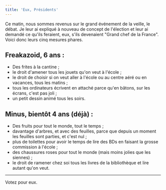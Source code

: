 ```yaml
---
title: 'Eux, Présidents'
---
```


Ce matin, nous sommes revenus sur le grand événement de la veille, le débat. Je
leur ai expliqué à nouveau de concept de l'élection et leur ai demandé ce qu'ils
feraient, eux, s'ils devenaient "Grand chef de la France". Voici donc leurs cinq
mesures phares.

## Freakazoid, 6 ans :

- Des frites à la cantine ;
- le droit d'amener tous les jouets qu'on veut à l'école ;
- le droit de choisir si on veut aller à l'école ou au centre aéré ou en
  vacances, tous les matins ;
- tous les ordinateurs écrivent en attaché parce qu'en bâtons, sur les écrans,
  c'est pas joli ;
- un petit dessin animé tous les soirs.

## Minus, bientôt 4 ans (déjà) :

- Des fruits pour tout le monde, tout le temps ;
- davantage d'arbres, et avec des feuilles, parce que depuis un moment les
  feuilles sont parties, et c'est nul ;
- plus de toilettes pour avoir le temps de lire des BDs en faisant la grosse
  commission à l'école ;
- des chaussures roses pour tout le monde (mais moins jolies que les siennes) ;
- le droit de ramener chez soi tous les livres de la bibliothèque et lire autant
  qu'on veut.

---

Votez pour eux.
